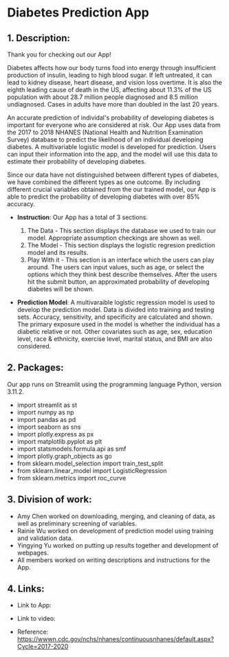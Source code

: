 # Diabetes Prediction App

## 1. Description:
Thank you for checking out our App! 

Diabetes affects how our body turns food into energy through insufficient production of insulin, leading to high blood sugar. If left untreated, it can lead to kidney disease, heart disease, and vision loss overtime. It is also the eighth leading cause of death in the US, affecting about 11.3% of the US population with about 28.7 million people diagnosed and 8.5 million undiagnosed. Cases in adults have more than doubled in the last 20 years. 

An accurate prediction of individal's probability of developing diabetes is important for everyone who are considered at risk. Our App uses data from the 2017 to 2018 NHANES (National Health and Nutrition Examination Survey) database to predict the likelihood of an individual developing diabetes. A multivariable logistic model is developed for prediction. Users can input their information into the app, and the model will use this data to estimate their probability of developing diabetes. 

Since our data have not distinguished between different types of diabetes, we have combined the different types as one outcome. By including different crucial variables obtained from the our trained model, our App is able to predict the probability of developing diabetes with over 85% accuracy. 

+ **Instruction**: Our App has a total of 3 sections. 
    1. The Data - This section displays the database we used to train our model. Appropriate assumption checkings are shown as well.
    2. The Model - This section displays the logistic regresion prediction model and its results. 
    3. Play With it - This section is an interface which the users can play around. The users can input values, such as age, or select the options which they think best describe themselves. After the users hit the submit button, an approximated probability of developing diabetes will be shown. 

+ **Prediction Model**: A multivaraible logistic regression model is used to develop the prediction model. Data is divided into training and testing sets. Accuracy, sensitivity, and specificity are calculated and shown. The primary exposure used in the model is whether the individual has a diabetic relative or not. Other covariates such as age, sex, education level, race & ethnicity, exercise level, marital status, and BMI are also considered. 

## 2. Packages:

Our app runs on Streamlit using the programming language Python, version 3.11.2. 

+ import streamlit as st
+ import numpy as np
+ import pandas as pd
+ import seaborn as sns
+ import plotly.express as px
+ import matplotlib.pyplot as plt
+ import statsmodels.formula.api as smf 
+ import plotly.graph_objects as go
+ from sklearn.model_selection import train_test_split
+ from sklearn.linear_model import LogisticRegression
+ from sklearn.metrics import roc_curve


## 3. Division of work:

+ Amy Chen worked on downloading, merging, and cleaning of data, as well as preliminary screening of variables.
+ Rainie Wu worked on development of prediction model using training and validation data.
+ Yingying Yu worked on putting up results together and development of webpages.
+ All members worked on writing descriptions and instructions for the App. 

## 4. Links:

+ Link to App: 

+ Link to video: 

+ Reference: https://wwwn.cdc.gov/nchs/nhanes/continuousnhanes/default.aspx?Cycle=2017-2020

